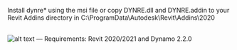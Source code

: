 Install dynre* using the msi file or copy DYNRE.dll and DYNRE.addin to your Revit Addins directory in C:\ProgramData\Autodesk\Revit\Addins\2020\
<br />

![alt text](https://www.dynre.com/bl-content/uploads/pages/e828df52877bafe397aae2bca7f85cde/dynretab.jpg)
—
Requirements: Revit 2020/2021 and Dynamo 2.2.0
